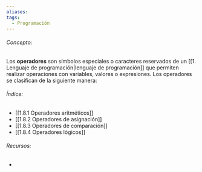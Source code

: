 ```yaml
---
aliases: 
tags:
  - Programación
---
```

###### Concepto:

Los **operadores** son símbolos especiales o caracteres reservados de un [[1. Lenguaje de programación|lenguaje de programación]] que permiten realizar operaciones con variables, valores o expresiones. Los operadores se clasifican de la siguiente manera:

###### Índice:

- [[1.8.1 Operadores aritméticos]]
- [[1.8.2 Operadores de asignación]]
- [[1.8.3 Operadores de comparación]]
- [[1.8.4 Operadores lógicos]]

######  Recursos:

- []()
